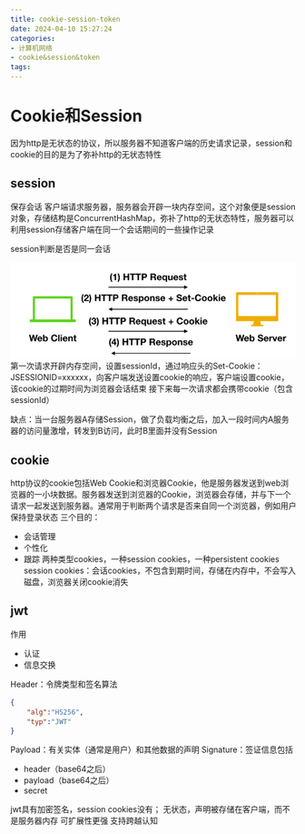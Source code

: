 ```yaml
---
title: cookie-session-token
date: 2024-04-10 15:27:24
categories:
- 计算机网络
- cookie&session&token
tags:
---
```


# Cookie和Session
因为http是无状态的协议，所以服务器不知道客户端的历史请求记录，session和cookie的目的是为了弥补http的无状态特性

## session
保存会话
客户端请求服务器，服务器会开辟一块内存空间，这个对象便是session对象，存储结构是ConcurrentHashMap，弥补了http的无状态特性，服务器可以利用session存储客户端在同一个会话期间的一些操作记录

session判断是否是同一会话

![image-20240410171934809](..\images\image-20240410171934809.png)
第一次请求开辟内存空间，设置sessionId，通过响应头的Set-Cookie：JSESSIONID=xxxxxx，向客户端发送设置cookie的响应，客户端设置cookie，该cookie的过期时间为浏览器会话结束
接下来每一次请求都会携带cookie（包含sessionId）

缺点：当一台服务器A存储Session，做了负载均衡之后，加入一段时间内A服务器的访问量激增，转发到B访问，此时B里面并没有Session
## cookie
http协议的cookie包括Web Cookie和浏览器Cookie，他是服务器发送到web浏览器的一小块数据。服务器发送到浏览器的Cookie，浏览器会存储，并与下一个请求一起发送到服务器。通常用于判断两个请求是否来自同一个浏览器，例如用户保持登录状态
三个目的：
- 会话管理
- 个性化
- 跟踪
两种类型cookies，一种session cookies，一种persistent cookies
session cookies：会话cookies，不包含到期时间，存储在内存中，不会写入磁盘，浏览器关闭cookie消失

## jwt
作用
- 认证
- 信息交换

Header：令牌类型和签名算法
```json
{
	"alg":"HS256",
	"typ":"JWT"
}
```
Payload：有关实体（通常是用户）和其他数据的声明
Signature：签证信息包括
- header（base64之后）
- payload（base64之后）
- secret

jwt具有加密签名，session cookies没有；
无状态，声明被存储在客户端，而不是服务器内存
可扩展性更强
支持跨越认知
